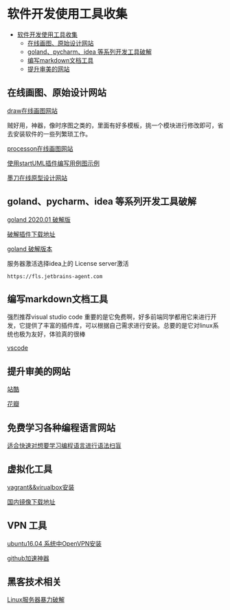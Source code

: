# 软件开发使用工具收集

<!-- TOC -->

- [软件开发使用工具收集](#%E8%BD%AF%E4%BB%B6%E5%BC%80%E5%8F%91%E4%BD%BF%E7%94%A8%E5%B7%A5%E5%85%B7%E6%94%B6%E9%9B%86)
    - [在线画图、原始设计网站](#%E5%9C%A8%E7%BA%BF%E7%94%BB%E5%9B%BE%E5%8E%9F%E5%A7%8B%E8%AE%BE%E8%AE%A1%E7%BD%91%E7%AB%99)
    - [goland、pycharm、idea 等系列开发工具破解](#golandpycharmidea-%E7%AD%89%E7%B3%BB%E5%88%97%E5%BC%80%E5%8F%91%E5%B7%A5%E5%85%B7%E7%A0%B4%E8%A7%A3)
    - [编写markdown文档工具](#%E7%BC%96%E5%86%99markdown%E6%96%87%E6%A1%A3%E5%B7%A5%E5%85%B7)
    - [提升审美的网站](#%E6%8F%90%E5%8D%87%E5%AE%A1%E7%BE%8E%E7%9A%84%E7%BD%91%E7%AB%99)

<!-- /TOC -->

## 在线画图、原始设计网站

[draw在线画图网站](https://www.draw.io/) 

贼好用，神器，像时序图之类的，里面有好多模板，挑一个模块进行修改即可，省去安装软件的一些列繁琐工作。

[processon在线画图网站](https://www.processon.com/)

[使用startUML插件编写用例图示例](https://plantuml.com/zh/use-case-diagram)


[墨刀在线原型设计网站](https://modao.cc/)

## goland、pycharm、idea 等系列开发工具破解

[goland 2020.01 破解版](https://www.cnblogs.com/iBinary/p/12916493.html)

[破解插件下载地址](https://pan.baidu.com/s/17DuJ35QTumAgYHVFHgrVZw)


[goland 破解版本](https://shimo.im/docs/dKYCkd8PrX3ckX99/read)

  

  服务器激活选择idea上的 License server激活
```
https://fls.jetbrains-agent.com
```



## 编写markdown文档工具

  强烈推荐visual studio code 重要的是它免费啊，好多前端同学都用它来进行开发，它提供了丰富的插件库，可以根据自己需求进行安装。总要的是它对linux系统也极为友好，体验真的很棒
  
  [vscode](https://code.visualstudio.com/download)

## 提升审美的网站

[站酷](http://www.zcool.com.cn)

[花瓣](http://huaban.com)


## 免费学习各种编程语言网站

[适合快速对想要学习编程语言进行语法扫盲](https://www.runoob.com/)


## 虚拟化工具

[vagrant&&virualbox安装](https://www.cnblogs.com/sunrisepeak/p/10323748.html)

[国内镜像下载地址](https://mirrors.ustc.edu.cn/)


## VPN 工具

[ubuntu16.04 系统中OpenVPN安装](https://www.vxworks.net/linux/191-step-by-step-for-installing-openvpn-on-ubuntu-16-04)

[github加速神器](https://github.com/dotnetcore/FastGithub)

## 黑客技术相关
[Linux服务器暴力破解](https://www.freebuf.com/sectool/159488.html)
